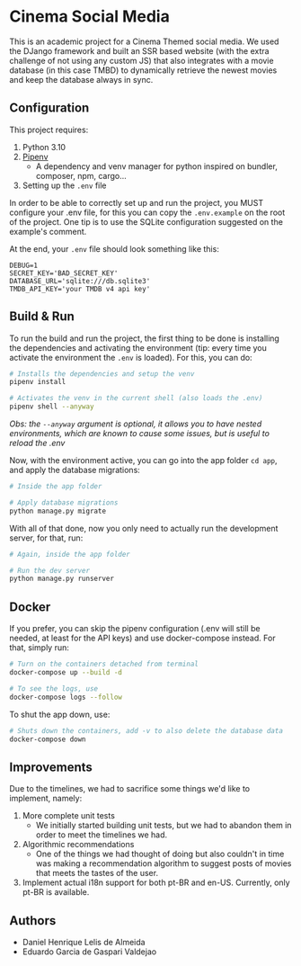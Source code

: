 # Cinema Social Media

This is an academic project for a Cinema Themed social media. We used the DJango
framework and built an SSR based website (with the extra challenge of not using any
custom JS) that also integrates with a movie database (in this case TMBD) to dynamically
retrieve the newest movies and keep the database always in sync.

## Configuration

This project requires:

1. Python 3.10
2. [Pipenv](https://pipenv.pypa.io/en/latest/index.html)
    - A dependency and venv manager for python inspired on bundler, composer, npm,
      cargo...
3. Setting up the `.env` file

In order to be able to correctly set up and run the project, you MUST configure your
.env
file, for this you can copy the `.env.example` on the root of the project. One tip is to
use the SQLite configuration suggested on the example's comment.

At the end, your `.env` file should look something like this:

```dotenv
DEBUG=1
SECRET_KEY='BAD_SECRET_KEY'
DATABASE_URL='sqlite:///db.sqlite3'
TMDB_API_KEY='your TMDB v4 api key'
```

## Build & Run

To run the build and run the project, the first thing to be done is installing the
dependencies and activating the environment (tip: every time you activate the
environment the `.env` is loaded). For this, you can do:

```bash
# Installs the dependencies and setup the venv
pipenv install

# Activates the venv in the current shell (also loads the .env)
pipenv shell --anyway
```

*Obs: the `--anyway` argument is optional, it allows you to have nested environments,
which are known to cause some issues, but is useful to reload the .env*

Now, with the environment active, you can go into the app folder `cd app`, and apply
the database migrations:

```bash
# Inside the app folder 

# Apply database migrations
python manage.py migrate
```

With all of that done, now you only need to actually run the development server, for
that, run:

```bash
# Again, inside the app folder

# Run the dev server
python manage.py runserver
```

## Docker

If you prefer, you can skip the pipenv configuration (.env will still be needed, at 
least for the API keys) and use docker-compose instead. For that, simply run:

```bash
# Turn on the containers detached from terminal
docker-compose up --build -d

# To see the logs, use
docker-compose logs --follow
```

To shut the app down, use:

```bash
# Shuts down the containers, add -v to also delete the database data
docker-compose down
```

## Improvements

Due to the timelines, we had to sacrifice some things we'd like to implement, namely:

1. More complete unit tests
    - We initially started building unit tests, but we had to abandon them in order to
      meet the timelines we had.
2. Algorithmic recommendations
    - One of the things we had thought of doing but also couldn't in time was making a
      recommendation algorithm to suggest posts of movies that meets the tastes of the
      user.
3. Implement actual i18n support for both pt-BR and en-US. Currently, only pt-BR is
   available.

## Authors

- Daniel Henrique Lelis de Almeida
- Eduardo Garcia de Gaspari Valdejao

